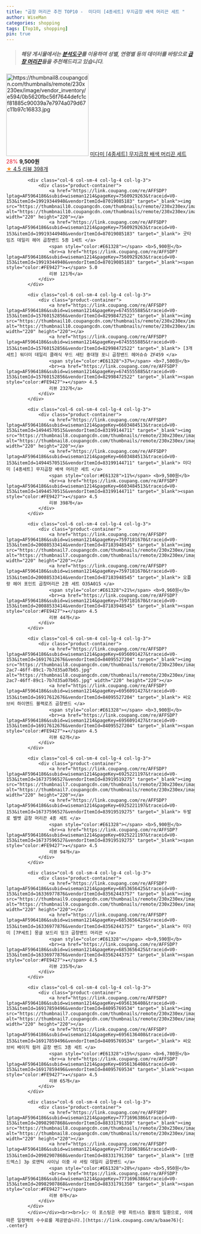 ```yaml
---
title: "곱창 머리끈 추천 TOP10 -  미다미 [4종세트] 무지곱창 배색 머리끈 세트 "
author: WiseMan
categories: shopping
tags: [Top10, shopping]
pin: true
---
```


> ##### 해당 게시물에서는 [**분석도구**](https://itemscout.io/)를 이용하여 **성별**, **연령별** 등의 데이터를 바탕으로 [**곱창 머리끈**](https://link.coupang.com/a/baae76)들을 추천해드리고 있습니다.
<div class="container"><div class="row">
            <div class="col-6 col-sm-4 col-lg-4 col-lg-3">
                <div class="product-container">
                    <a href="https://link.coupang.com/re/AFFSDP?lptag=AF5964186&subid=wiseman1214&pageKey=6603484513&traceid=V0-153&itemId=14944570515&vendorItemId=83199144711" target="_blank"><img src="https://thumbnail8.coupangcdn.com/thumbnails/remote/230x230ex/image/vendor_inventory/e594/0b5620fbc56f7644defc1cf81885c90039a7e7974a079d67c11b97c16833.jpg" alt="https://thumbnail8.coupangcdn.com/thumbnails/remote/230x230ex/image/vendor_inventory/e594/0b5620fbc56f7644defc1cf81885c90039a7e7974a079d67c11b97c16833.jpg" width="220" height="220"></a>
                    <a href="https://link.coupang.com/re/AFFSDP?lptag=AF5964186&subid=wiseman1214&pageKey=6603484513&traceid=V0-153&itemId=14944570515&vendorItemId=83199144711" target="_blank"> 미다미 [4종세트] 무지곱창 배색 머리끈 세트 </a>
                    <span style="color:#E61328">28%</span> <b>9,500원</b>
                    <br><a href="https://link.coupang.com/re/AFFSDP?lptag=AF5964186&subid=wiseman1214&pageKey=6603484513&traceid=V0-153&itemId=14944570515&vendorItemId=83199144711" target="_blank"><span style="color:#FE9427">★</span> 4.5
                    리뷰 398개</a>
                </div>
            </div>
            
            <div class="col-6 col-sm-4 col-lg-4 col-lg-3">
                <div class="product-container">
                    <a href="https://link.coupang.com/re/AFFSDP?lptag=AF5964186&subid=wiseman1214&pageKey=7560929263&traceid=V0-153&itemId=19919344940&vendorItemId=87019085183" target="_blank"><img src="https://thumbnail10.coupangcdn.com/thumbnails/remote/230x230ex/image/vendor_inventory/5ada/9eb439715a4029029aa3dfe5f645c65072cceba6c5bb3ea522a2dc33cfed.jpg" alt="https://thumbnail10.coupangcdn.com/thumbnails/remote/230x230ex/image/vendor_inventory/5ada/9eb439715a4029029aa3dfe5f645c65072cceba6c5bb3ea522a2dc33cfed.jpg" width="220" height="220"></a>
                    <a href="https://link.coupang.com/re/AFFSDP?lptag=AF5964186&subid=wiseman1214&pageKey=7560929263&traceid=V0-153&itemId=19919344940&vendorItemId=87019085183" target="_blank"> 굿타임즈 데일리 헤어 곱창밴드 5종 1세트 </a>
                    <span style="color:#E61328"></span> <b>5,900원</b>
                    <br><a href="https://link.coupang.com/re/AFFSDP?lptag=AF5964186&subid=wiseman1214&pageKey=7560929263&traceid=V0-153&itemId=19919344940&vendorItemId=87019085183" target="_blank"><span style="color:#FE9427">★</span> 5.0
                    리뷰 121개</a>
                </div>
            </div>
            
            <div class="col-6 col-sm-4 col-lg-4 col-lg-3">
                <div class="product-container">
                    <a href="https://link.coupang.com/re/AFFSDP?lptag=AF5964186&subid=wiseman1214&pageKey=6745555885&traceid=V0-153&itemId=15760152856&vendorItemId=82998472522" target="_blank"><img src="https://thumbnail10.coupangcdn.com/thumbnails/remote/230x230ex/image/vendor_inventory/9d05/d3b0e41542b81186fe44a0cff49dd77af59225781abb3436a42d5165c559.png" alt="https://thumbnail10.coupangcdn.com/thumbnails/remote/230x230ex/image/vendor_inventory/9d05/d3b0e41542b81186fe44a0cff49dd77af59225781abb3436a42d5165c559.png" width="220" height="220"></a>
                    <a href="https://link.coupang.com/re/AFFSDP?lptag=AF5964186&subid=wiseman1214&pageKey=6745555885&traceid=V0-153&itemId=15760152856&vendorItemId=82998472522" target="_blank"> [3개세트] 워더미 데일리 클래식 무드 새틴 중대형 포니 곱창밴드 헤어슈슈 ZF459 </a>
                    <span style="color:#E61328">37%</span> <b>7,500원</b>
                    <br><a href="https://link.coupang.com/re/AFFSDP?lptag=AF5964186&subid=wiseman1214&pageKey=6745555885&traceid=V0-153&itemId=15760152856&vendorItemId=82998472522" target="_blank"><span style="color:#FE9427">★</span> 4.5
                    리뷰 232개</a>
                </div>
            </div>
            
            <div class="col-6 col-sm-4 col-lg-4 col-lg-3">
                <div class="product-container">
                    <a href="https://link.coupang.com/re/AFFSDP?lptag=AF5964186&subid=wiseman1214&pageKey=6603484513&traceid=V0-153&itemId=14944570515&vendorItemId=83199144711" target="_blank"><img src="https://thumbnail8.coupangcdn.com/thumbnails/remote/230x230ex/image/vendor_inventory/e594/0b5620fbc56f7644defc1cf81885c90039a7e7974a079d67c11b97c16833.jpg" alt="https://thumbnail8.coupangcdn.com/thumbnails/remote/230x230ex/image/vendor_inventory/e594/0b5620fbc56f7644defc1cf81885c90039a7e7974a079d67c11b97c16833.jpg" width="220" height="220"></a>
                    <a href="https://link.coupang.com/re/AFFSDP?lptag=AF5964186&subid=wiseman1214&pageKey=6603484513&traceid=V0-153&itemId=14944570515&vendorItemId=83199144711" target="_blank"> 미다미 [4종세트] 무지곱창 배색 머리끈 세트 </a>
                    <span style="color:#E61328">11%</span> <b>9,500원</b>
                    <br><a href="https://link.coupang.com/re/AFFSDP?lptag=AF5964186&subid=wiseman1214&pageKey=6603484513&traceid=V0-153&itemId=14944570515&vendorItemId=83199144711" target="_blank"><span style="color:#FE9427">★</span> 4.5
                    리뷰 398개</a>
                </div>
            </div>
            
            <div class="col-6 col-sm-4 col-lg-4 col-lg-3">
                <div class="product-container">
                    <a href="https://link.coupang.com/re/AFFSDP?lptag=AF5964186&subid=wiseman1214&pageKey=7597181670&traceid=V0-153&itemId=20088533414&vendorItemId=87183948545" target="_blank"><img src="https://thumbnail7.coupangcdn.com/thumbnails/remote/230x230ex/image/rs_quotation_api/a4syg8vy/29224a608bae48aabb23c5cc50f09d4a.jpg" alt="https://thumbnail7.coupangcdn.com/thumbnails/remote/230x230ex/image/rs_quotation_api/a4syg8vy/29224a608bae48aabb23c5cc50f09d4a.jpg" width="220" height="220"></a>
                    <a href="https://link.coupang.com/re/AFFSDP?lptag=AF5964186&subid=wiseman1214&pageKey=7597181670&traceid=V0-153&itemId=20088533414&vendorItemId=87183948545" target="_blank"> 오플랑 헤어 포인트 곱창머리끈 2종 세트 O35A015 </a>
                    <span style="color:#E61328">21%</span> <b>9,960원</b>
                    <br><a href="https://link.coupang.com/re/AFFSDP?lptag=AF5964186&subid=wiseman1214&pageKey=7597181670&traceid=V0-153&itemId=20088533414&vendorItemId=87183948545" target="_blank"><span style="color:#FE9427">★</span> 4.5
                    리뷰 44개</a>
                </div>
            </div>
            
            <div class="col-6 col-sm-4 col-lg-4 col-lg-3">
                <div class="product-container">
                    <a href="https://link.coupang.com/re/AFFSDP?lptag=AF5964186&subid=wiseman1214&pageKey=6956091427&traceid=V0-153&itemId=16917612676&vendorItemId=84095527204" target="_blank"><img src="https://thumbnail8.coupangcdn.com/thumbnails/remote/230x230ex/image/retail/images/2022/11/29/11/1/1844008b-2ac7-46ff-89c1-7b7d35a07b65.jpg" alt="https://thumbnail8.coupangcdn.com/thumbnails/remote/230x230ex/image/retail/images/2022/11/29/11/1/1844008b-2ac7-46ff-89c1-7b7d35a07b65.jpg" width="220" height="220"></a>
                    <a href="https://link.coupang.com/re/AFFSDP?lptag=AF5964186&subid=wiseman1214&pageKey=6956091427&traceid=V0-153&itemId=16917612676&vendorItemId=84095527204" target="_blank"> 씨오브비 하이앤드 블랙로즈 곱창밴드 </a>
                    <span style="color:#E61328"></span> <b>3,900원</b>
                    <br><a href="https://link.coupang.com/re/AFFSDP?lptag=AF5964186&subid=wiseman1214&pageKey=6956091427&traceid=V0-153&itemId=16917612676&vendorItemId=84095527204" target="_blank"><span style="color:#FE9427">★</span> 4.5
                    리뷰 62개</a>
                </div>
            </div>
            
            <div class="col-6 col-sm-4 col-lg-4 col-lg-3">
                <div class="product-container">
                    <a href="https://link.coupang.com/re/AFFSDP?lptag=AF5964186&subid=wiseman1214&pageKey=6925221197&traceid=V0-153&itemId=16737596527&vendorItemId=83919519275" target="_blank"><img src="https://thumbnail7.coupangcdn.com/thumbnails/remote/230x230ex/image/rs_quotation_api/cbbadso6/78378bbefee646af8554d0d93e01e98f.jpg" alt="https://thumbnail7.coupangcdn.com/thumbnails/remote/230x230ex/image/rs_quotation_api/cbbadso6/78378bbefee646af8554d0d93e01e98f.jpg" width="220" height="220"></a>
                    <a href="https://link.coupang.com/re/AFFSDP?lptag=AF5964186&subid=wiseman1214&pageKey=6925221197&traceid=V0-153&itemId=16737596527&vendorItemId=83919519275" target="_blank"> 두발로 벨벳 곱창 머리끈 4종 세트 </a>
                    <span style="color:#E61328"></span> <b>5,900원</b>
                    <br><a href="https://link.coupang.com/re/AFFSDP?lptag=AF5964186&subid=wiseman1214&pageKey=6925221197&traceid=V0-153&itemId=16737596527&vendorItemId=83919519275" target="_blank"><span style="color:#FE9427">★</span> 4.5
                    리뷰 94개</a>
                </div>
            </div>
            
            <div class="col-6 col-sm-4 col-lg-4 col-lg-3">
                <div class="product-container">
                    <a href="https://link.coupang.com/re/AFFSDP?lptag=AF5964186&subid=wiseman1214&pageKey=6853656425&traceid=V0-153&itemId=16336977876&vendorItemId=83562443757" target="_blank"><img src="https://thumbnail9.coupangcdn.com/thumbnails/remote/230x230ex/image/vendor_inventory/b04e/ce8aace14d76b5f6f6c0a37c863c2d417aef4af020a12566282078295b89.jpg" alt="https://thumbnail9.coupangcdn.com/thumbnails/remote/230x230ex/image/vendor_inventory/b04e/ce8aace14d76b5f6f6c0a37c863c2d417aef4af020a12566282078295b89.jpg" width="220" height="220"></a>
                    <a href="https://link.coupang.com/re/AFFSDP?lptag=AF5964186&subid=wiseman1214&pageKey=6853656425&traceid=V0-153&itemId=16336977876&vendorItemId=83562443757" target="_blank"> 미다미 [7P세트] 몽글 보드리 밍크 곱창밴드 머리끈 </a>
                    <span style="color:#E61328"></span> <b>9,590원</b>
                    <br><a href="https://link.coupang.com/re/AFFSDP?lptag=AF5964186&subid=wiseman1214&pageKey=6853656425&traceid=V0-153&itemId=16336977876&vendorItemId=83562443757" target="_blank"><span style="color:#FE9427">★</span> 4.5
                    리뷰 235개</a>
                </div>
            </div>
            
            <div class="col-6 col-sm-4 col-lg-4 col-lg-3">
                <div class="product-container">
                    <a href="https://link.coupang.com/re/AFFSDP?lptag=AF5964186&subid=wiseman1214&pageKey=6956136408&traceid=V0-153&itemId=16917859496&vendorItemId=84095769534" target="_blank"><img src="https://thumbnail7.coupangcdn.com/thumbnails/remote/230x230ex/image/rs_quotation_api/3wqxczxh/685b6c528e7a4daea7c279cb5d9281c3.jpg" alt="https://thumbnail7.coupangcdn.com/thumbnails/remote/230x230ex/image/rs_quotation_api/3wqxczxh/685b6c528e7a4daea7c279cb5d9281c3.jpg" width="220" height="220"></a>
                    <a href="https://link.coupang.com/re/AFFSDP?lptag=AF5964186&subid=wiseman1214&pageKey=6956136408&traceid=V0-153&itemId=16917859496&vendorItemId=84095769534" target="_blank"> 씨오브비 베이직 컬러 곱창 밴드 3종 세트 </a>
                    <span style="color:#E61328">15%</span> <b>6,780원</b>
                    <br><a href="https://link.coupang.com/re/AFFSDP?lptag=AF5964186&subid=wiseman1214&pageKey=6956136408&traceid=V0-153&itemId=16917859496&vendorItemId=84095769534" target="_blank"><span style="color:#FE9427">★</span> 4.5
                    리뷰 65개</a>
                </div>
            </div>
            
            <div class="col-6 col-sm-4 col-lg-4 col-lg-3">
                <div class="product-container">
                    <a href="https://link.coupang.com/re/AFFSDP?lptag=AF5964186&subid=wiseman1214&pageKey=7771696386&traceid=V0-153&itemId=20982907868&vendorItemId=88331791350" target="_blank"><img src="https://thumbnail8.coupangcdn.com/thumbnails/remote/230x230ex/image/vendor_inventory/dbe6/351044b9bbbfa6c0e77e3f61305cf39fd526533f0e23e8eb4deaa9f9f920.jpg" alt="https://thumbnail8.coupangcdn.com/thumbnails/remote/230x230ex/image/vendor_inventory/dbe6/351044b9bbbfa6c0e77e3f61305cf39fd526533f0e23e8eb4deaa9f9f920.jpg" width="220" height="220"></a>
                    <a href="https://link.coupang.com/re/AFFSDP?lptag=AF5964186&subid=wiseman1214&pageKey=7771696386&traceid=V0-153&itemId=20982907868&vendorItemId=88331791350" target="_blank"> [브랜드엑스] 3p 로맨틱 샤이닝 이중 샤 셔링 데일리 곱창밴드 </a>
                    <span style="color:#E61328">28%</span> <b>5,950원</b>
                    <br><a href="https://link.coupang.com/re/AFFSDP?lptag=AF5964186&subid=wiseman1214&pageKey=7771696386&traceid=V0-153&itemId=20982907868&vendorItemId=88331791350" target="_blank"><span style="color:#FE9427">★</span> 
                    리뷰 0개</a>
                </div>
            </div>
            </div></div><br><br>[👉 이 포스팅은 쿠팡 파트너스 활동의 일환으로, 이에 따른 일정액의 수수료를 제공받습니다.](https://link.coupang.com/a/baae76){: .center}
